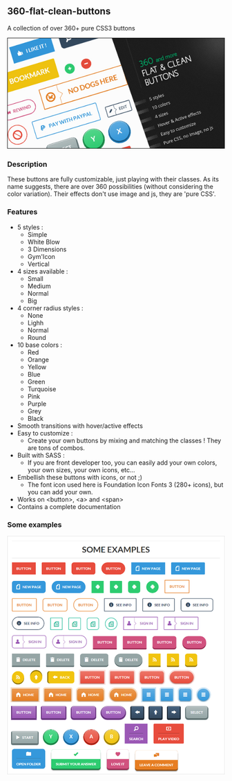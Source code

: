 ## 360-flat-clean-buttons

A collection of over 360+ pure CSS3 buttons

![preview](/preview/preview.jpg)

### Description

These buttons are fully customizable, just playing with their classes. As its name suggests, there are over 360 possibilities (without considering the color variation). Their effects don't use image and js, they are 'pure CSS'.

### Features
- 5 styles :
  - Simple
  - White Blow
  - 3 Dimensions
  - Gym'Icon
  - Vertical
- 4 sizes available :
  - Small
  - Medium
  - Normal
  - Big
- 4 corner radius styles :
  - None
  - Lighh
  - Normal
  - Round
- 10 base colors :
  - Red
  - Orange
  - Yellow
  - Blue
  - Green
  - Turquoise
  - Pink
  - Purple
  - Grey
  - Black
- Smooth transitions with hover/active effects
- Easy to customize :
  - Create your own buttons by mixing and matching the classes ! They are tons of combos.
- Built with SASS :
  - If you are front developer too, you can easily add your own colors, your own sizes, your own icons, etc...
- Embellish these buttons with icons, or not ;)
  - The font icon used here is Foundation Icon Fonts 3 (280+ icons), but you can add your own. 
- Works on &lt;button&gt;, &lt;a&gt; and &lt;span&gt;
- Contains a complete documentation

### Some examples

![example](/preview/screenshots/7.jpg)
